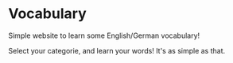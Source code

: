 # Vocabulary
Simple website to learn some English/German vocabulary!

Select your categorie, and learn your words! It's as simple as that.
